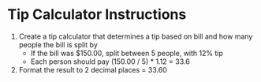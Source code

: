 # Tip Calculator Instructions

1.  Create a tip calculator that determines a tip based on bill and how many people the bill is split by
    - If the bill was $150.00, split between 5 people, with 12% tip
    - Each person should pay (150.00 / 5) \* 1.12 = 33.6
2.  Format the result to 2 decimal places = 33.60
